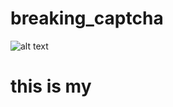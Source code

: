 # breaking_captcha

![alt text](https://github.com/minmax49/breaking_captcha/blob/master/capt_1.png)
<h1> this is my </h1>
